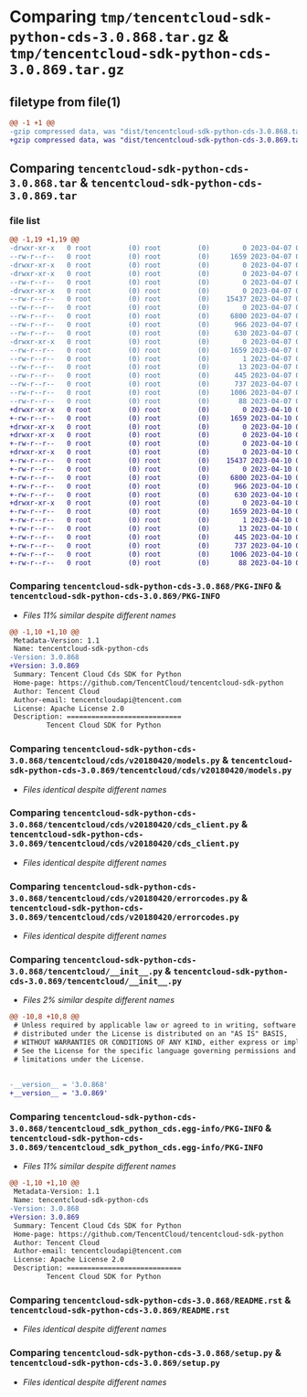 # Comparing `tmp/tencentcloud-sdk-python-cds-3.0.868.tar.gz` & `tmp/tencentcloud-sdk-python-cds-3.0.869.tar.gz`

## filetype from file(1)

```diff
@@ -1 +1 @@
-gzip compressed data, was "dist/tencentcloud-sdk-python-cds-3.0.868.tar", last modified: Fri Apr  7 00:23:14 2023, max compression
+gzip compressed data, was "dist/tencentcloud-sdk-python-cds-3.0.869.tar", last modified: Mon Apr 10 02:57:26 2023, max compression
```

## Comparing `tencentcloud-sdk-python-cds-3.0.868.tar` & `tencentcloud-sdk-python-cds-3.0.869.tar`

### file list

```diff
@@ -1,19 +1,19 @@
-drwxr-xr-x   0 root         (0) root         (0)        0 2023-04-07 00:23:14.000000 tencentcloud-sdk-python-cds-3.0.868/
--rw-r--r--   0 root         (0) root         (0)     1659 2023-04-07 00:23:14.000000 tencentcloud-sdk-python-cds-3.0.868/PKG-INFO
-drwxr-xr-x   0 root         (0) root         (0)        0 2023-04-07 00:23:14.000000 tencentcloud-sdk-python-cds-3.0.868/tencentcloud/
-drwxr-xr-x   0 root         (0) root         (0)        0 2023-04-07 00:23:14.000000 tencentcloud-sdk-python-cds-3.0.868/tencentcloud/cds/
--rw-r--r--   0 root         (0) root         (0)        0 2023-04-07 00:23:13.000000 tencentcloud-sdk-python-cds-3.0.868/tencentcloud/cds/__init__.py
-drwxr-xr-x   0 root         (0) root         (0)        0 2023-04-07 00:23:14.000000 tencentcloud-sdk-python-cds-3.0.868/tencentcloud/cds/v20180420/
--rw-r--r--   0 root         (0) root         (0)    15437 2023-04-07 00:23:13.000000 tencentcloud-sdk-python-cds-3.0.868/tencentcloud/cds/v20180420/models.py
--rw-r--r--   0 root         (0) root         (0)        0 2023-04-07 00:23:13.000000 tencentcloud-sdk-python-cds-3.0.868/tencentcloud/cds/v20180420/__init__.py
--rw-r--r--   0 root         (0) root         (0)     6800 2023-04-07 00:23:13.000000 tencentcloud-sdk-python-cds-3.0.868/tencentcloud/cds/v20180420/cds_client.py
--rw-r--r--   0 root         (0) root         (0)      966 2023-04-07 00:23:13.000000 tencentcloud-sdk-python-cds-3.0.868/tencentcloud/cds/v20180420/errorcodes.py
--rw-r--r--   0 root         (0) root         (0)      630 2023-04-07 00:23:13.000000 tencentcloud-sdk-python-cds-3.0.868/tencentcloud/__init__.py
-drwxr-xr-x   0 root         (0) root         (0)        0 2023-04-07 00:23:14.000000 tencentcloud-sdk-python-cds-3.0.868/tencentcloud_sdk_python_cds.egg-info/
--rw-r--r--   0 root         (0) root         (0)     1659 2023-04-07 00:23:14.000000 tencentcloud-sdk-python-cds-3.0.868/tencentcloud_sdk_python_cds.egg-info/PKG-INFO
--rw-r--r--   0 root         (0) root         (0)        1 2023-04-07 00:23:14.000000 tencentcloud-sdk-python-cds-3.0.868/tencentcloud_sdk_python_cds.egg-info/dependency_links.txt
--rw-r--r--   0 root         (0) root         (0)       13 2023-04-07 00:23:14.000000 tencentcloud-sdk-python-cds-3.0.868/tencentcloud_sdk_python_cds.egg-info/top_level.txt
--rw-r--r--   0 root         (0) root         (0)      445 2023-04-07 00:23:14.000000 tencentcloud-sdk-python-cds-3.0.868/tencentcloud_sdk_python_cds.egg-info/SOURCES.txt
--rw-r--r--   0 root         (0) root         (0)      737 2023-04-07 00:23:13.000000 tencentcloud-sdk-python-cds-3.0.868/README.rst
--rw-r--r--   0 root         (0) root         (0)     1006 2023-04-07 00:23:13.000000 tencentcloud-sdk-python-cds-3.0.868/setup.py
--rw-r--r--   0 root         (0) root         (0)       88 2023-04-07 00:23:14.000000 tencentcloud-sdk-python-cds-3.0.868/setup.cfg
+drwxr-xr-x   0 root         (0) root         (0)        0 2023-04-10 02:57:26.000000 tencentcloud-sdk-python-cds-3.0.869/
+-rw-r--r--   0 root         (0) root         (0)     1659 2023-04-10 02:57:26.000000 tencentcloud-sdk-python-cds-3.0.869/PKG-INFO
+drwxr-xr-x   0 root         (0) root         (0)        0 2023-04-10 02:57:26.000000 tencentcloud-sdk-python-cds-3.0.869/tencentcloud/
+drwxr-xr-x   0 root         (0) root         (0)        0 2023-04-10 02:57:26.000000 tencentcloud-sdk-python-cds-3.0.869/tencentcloud/cds/
+-rw-r--r--   0 root         (0) root         (0)        0 2023-04-10 02:57:26.000000 tencentcloud-sdk-python-cds-3.0.869/tencentcloud/cds/__init__.py
+drwxr-xr-x   0 root         (0) root         (0)        0 2023-04-10 02:57:26.000000 tencentcloud-sdk-python-cds-3.0.869/tencentcloud/cds/v20180420/
+-rw-r--r--   0 root         (0) root         (0)    15437 2023-04-10 02:57:26.000000 tencentcloud-sdk-python-cds-3.0.869/tencentcloud/cds/v20180420/models.py
+-rw-r--r--   0 root         (0) root         (0)        0 2023-04-10 02:57:26.000000 tencentcloud-sdk-python-cds-3.0.869/tencentcloud/cds/v20180420/__init__.py
+-rw-r--r--   0 root         (0) root         (0)     6800 2023-04-10 02:57:26.000000 tencentcloud-sdk-python-cds-3.0.869/tencentcloud/cds/v20180420/cds_client.py
+-rw-r--r--   0 root         (0) root         (0)      966 2023-04-10 02:57:26.000000 tencentcloud-sdk-python-cds-3.0.869/tencentcloud/cds/v20180420/errorcodes.py
+-rw-r--r--   0 root         (0) root         (0)      630 2023-04-10 02:57:26.000000 tencentcloud-sdk-python-cds-3.0.869/tencentcloud/__init__.py
+drwxr-xr-x   0 root         (0) root         (0)        0 2023-04-10 02:57:26.000000 tencentcloud-sdk-python-cds-3.0.869/tencentcloud_sdk_python_cds.egg-info/
+-rw-r--r--   0 root         (0) root         (0)     1659 2023-04-10 02:57:26.000000 tencentcloud-sdk-python-cds-3.0.869/tencentcloud_sdk_python_cds.egg-info/PKG-INFO
+-rw-r--r--   0 root         (0) root         (0)        1 2023-04-10 02:57:26.000000 tencentcloud-sdk-python-cds-3.0.869/tencentcloud_sdk_python_cds.egg-info/dependency_links.txt
+-rw-r--r--   0 root         (0) root         (0)       13 2023-04-10 02:57:26.000000 tencentcloud-sdk-python-cds-3.0.869/tencentcloud_sdk_python_cds.egg-info/top_level.txt
+-rw-r--r--   0 root         (0) root         (0)      445 2023-04-10 02:57:26.000000 tencentcloud-sdk-python-cds-3.0.869/tencentcloud_sdk_python_cds.egg-info/SOURCES.txt
+-rw-r--r--   0 root         (0) root         (0)      737 2023-04-10 02:57:26.000000 tencentcloud-sdk-python-cds-3.0.869/README.rst
+-rw-r--r--   0 root         (0) root         (0)     1006 2023-04-10 02:57:26.000000 tencentcloud-sdk-python-cds-3.0.869/setup.py
+-rw-r--r--   0 root         (0) root         (0)       88 2023-04-10 02:57:26.000000 tencentcloud-sdk-python-cds-3.0.869/setup.cfg
```

### Comparing `tencentcloud-sdk-python-cds-3.0.868/PKG-INFO` & `tencentcloud-sdk-python-cds-3.0.869/PKG-INFO`

 * *Files 11% similar despite different names*

```diff
@@ -1,10 +1,10 @@
 Metadata-Version: 1.1
 Name: tencentcloud-sdk-python-cds
-Version: 3.0.868
+Version: 3.0.869
 Summary: Tencent Cloud Cds SDK for Python
 Home-page: https://github.com/TencentCloud/tencentcloud-sdk-python
 Author: Tencent Cloud
 Author-email: tencentcloudapi@tencent.com
 License: Apache License 2.0
 Description: ============================
         Tencent Cloud SDK for Python
```

### Comparing `tencentcloud-sdk-python-cds-3.0.868/tencentcloud/cds/v20180420/models.py` & `tencentcloud-sdk-python-cds-3.0.869/tencentcloud/cds/v20180420/models.py`

 * *Files identical despite different names*

### Comparing `tencentcloud-sdk-python-cds-3.0.868/tencentcloud/cds/v20180420/cds_client.py` & `tencentcloud-sdk-python-cds-3.0.869/tencentcloud/cds/v20180420/cds_client.py`

 * *Files identical despite different names*

### Comparing `tencentcloud-sdk-python-cds-3.0.868/tencentcloud/cds/v20180420/errorcodes.py` & `tencentcloud-sdk-python-cds-3.0.869/tencentcloud/cds/v20180420/errorcodes.py`

 * *Files identical despite different names*

### Comparing `tencentcloud-sdk-python-cds-3.0.868/tencentcloud/__init__.py` & `tencentcloud-sdk-python-cds-3.0.869/tencentcloud/__init__.py`

 * *Files 2% similar despite different names*

```diff
@@ -10,8 +10,8 @@
 # Unless required by applicable law or agreed to in writing, software
 # distributed under the License is distributed on an "AS IS" BASIS,
 # WITHOUT WARRANTIES OR CONDITIONS OF ANY KIND, either express or implied.
 # See the License for the specific language governing permissions and
 # limitations under the License.
 
 
-__version__ = '3.0.868'
+__version__ = '3.0.869'
```

### Comparing `tencentcloud-sdk-python-cds-3.0.868/tencentcloud_sdk_python_cds.egg-info/PKG-INFO` & `tencentcloud-sdk-python-cds-3.0.869/tencentcloud_sdk_python_cds.egg-info/PKG-INFO`

 * *Files 11% similar despite different names*

```diff
@@ -1,10 +1,10 @@
 Metadata-Version: 1.1
 Name: tencentcloud-sdk-python-cds
-Version: 3.0.868
+Version: 3.0.869
 Summary: Tencent Cloud Cds SDK for Python
 Home-page: https://github.com/TencentCloud/tencentcloud-sdk-python
 Author: Tencent Cloud
 Author-email: tencentcloudapi@tencent.com
 License: Apache License 2.0
 Description: ============================
         Tencent Cloud SDK for Python
```

### Comparing `tencentcloud-sdk-python-cds-3.0.868/README.rst` & `tencentcloud-sdk-python-cds-3.0.869/README.rst`

 * *Files identical despite different names*

### Comparing `tencentcloud-sdk-python-cds-3.0.868/setup.py` & `tencentcloud-sdk-python-cds-3.0.869/setup.py`

 * *Files identical despite different names*

